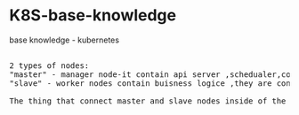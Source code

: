 # K8S-base-knowledge
base knowledge - kubernetes

<pre>  
2 types of nodes: 
"master" - manager node-it contain api server ,schedualer,controller manager(what happend in the cluster) and backing store.
"slave" - worker nodes contain buisness logice ,they are controlled by the master node. has at least 60% of cpu.

The thing that connect master and slave nodes inside of the cluster called "Virtual Network".

<pre>

<!-- https://www.youtube.com/watch?v=s_o8dwzRlu4  -->
